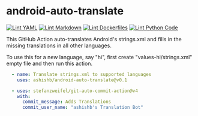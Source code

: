 # android-auto-translate

[![Lint YAML](https://github.com/ashishb/android-auto-translate/actions/workflows/lint-yaml.yaml/badge.svg)](https://github.com/ashishb/android-auto-translate/actions/workflows/lint-yaml.yaml)
[![Lint Markdown](https://github.com/ashishb/android-auto-translate/actions/workflows/lint-markdown.yaml/badge.svg)](https://github.com/ashishb/android-auto-translate/actions/workflows/lint-markdown.yaml)
[![Lint Dockerfiles](https://github.com/ashishb/android-auto-translate/actions/workflows/lint-docker.yaml/badge.svg)](https://github.com/ashishb/android-auto-translate/actions/workflows/lint-docker.yaml)
[![Lint Python Code](https://github.com/ashishb/android-auto-translate/actions/workflows/lint-python.yaml/badge.svg)](https://github.com/ashishb/android-auto-translate/actions/workflows/lint-python.yaml)

This GitHub Action auto-translates Android's strings.xml and
fills in the missing translations in all other languages.

To use this for a new language, say "hi", first create "values-hi/strings.xml" empty file
and then run this action.

```yaml
  - name: Translate strings.xml to supported languages
    uses: ashishb/android-auto-translate@v0.1

  - uses: stefanzweifel/git-auto-commit-action@v4
    with:
      commit_message: Adds Translations
      commit_user_name: "ashishb's Translation Bot"
```
